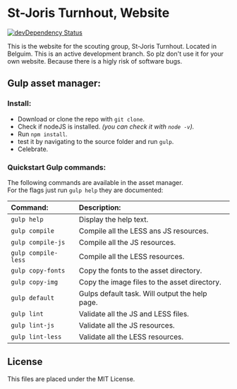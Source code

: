 St-Joris Turnhout, Website
===============================
[![devDependency Status](https://david-dm.org/tjoosten/sijot-1/dev-status.svg)](https://david-dm.org/tjoosten/sijot-1#info=devDependencies)

This is the website for the scouting group, St-Joris Turnhout. Located in Belguim. 
This is an active development branch. So plz don't use it for your own website. Because there is a 
higly risk of software bugs. 

## Gulp asset manager:

### Install:

- Download or clone the repo with `git clone`. 
- Check if nodeJS is installed. *(you can check it with `node -v`).*
- Run `npm install`.
- test it by navigating to the source folder and run `gulp`.
- Celebrate.

### Quickstart Gulp commands: 

The following commands are available in the asset manager. <br>
For the flags just run `gulp help` they are documented: 

| Command:             | Description:                                    | 
| :------------------- | :---------------------------------------------- |
| `gulp help`          | Display the help text.                          | 
| `gulp compile`       | Compile all the LESS ans JS resources.          | 
| `gulp compile-js`    | Compile all the JS resources.                   | 
| `gulp compile-less`  | Compile all the LESS resources.                 | 
| `gulp copy-fonts`    | Copy the fonts to the asset directory.          | 
| `gulp copy-img`      | Copy the image files to the asset directory.    |
| `gulp default`       | Gulps default task. Will output the help page.  |
| `gulp lint`          | Validate all the JS and LESS files.             | 
| `gulp lint-js`       | Validate all the JS resources.                  |
| `gulp lint-less`     | Validate all the LESS resources.                |

## License 
This files are placed under the MIT License.